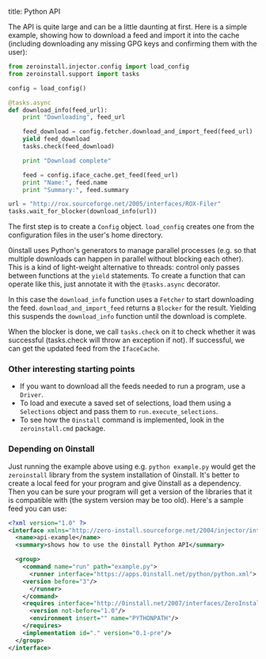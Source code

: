 title: Python API

The API is quite large and can be a little daunting at first. Here is a simple example, showing how to download a feed and import it into the cache (including downloading any missing GPG keys and confirming them with the user):

```python
from zeroinstall.injector.config import load_config
from zeroinstall.support import tasks

config = load_config()

@tasks.async
def download_info(feed_url):
	print "Downloading", feed_url

	feed_download = config.fetcher.download_and_import_feed(feed_url)
	yield feed_download
	tasks.check(feed_download)

	print "Download complete"

	feed = config.iface_cache.get_feed(feed_url)
	print "Name:", feed.name
	print "Summary:", feed.summary

url = "http://rox.sourceforge.net/2005/interfaces/ROX-Filer"
tasks.wait_for_blocker(download_info(url))
```

The first step is to create a `Config` object. `load_config` creates one from the configuration files in the user's home directory.

0install uses Python's generators to manage parallel processes (e.g. so that multiple downloads can happen in parallel without blocking each other). This is a kind of light-weight alternative to threads: control only passes between functions at the `yield` statements. To create a function that can operate like this, just annotate it with the `@tasks.async` decorator.

In this case the `download_info` function uses a `Fetcher` to start downloading the feed. `download_and_import_feed` returns a `Blocker` for the result. Yielding this suspends the `download_info` function until the download is complete.

When the blocker is done, we call `tasks.check` on it to check whether it was successful (tasks.check will throw an exception if not). If successful, we can get the updated feed from the `IfaceCache`.

### Other interesting starting points

- If you want to download all the feeds needed to run a program, use a `Driver`.
- To load and execute a saved set of selections, load them using a `Selections` object and pass them to `run.execute_selections`.
- To see how the `0install` command is implemented, look in the `zeroinstall.cmd` package.

### Depending on 0install

Just running the example above using e.g. `python example.py` would get the `zeroinstall` library from the system installation of 0install. It's better to create a local feed for your program and give 0install as a dependency. Then you can be sure your program will get a version of the libraries that it is compatible with (the system version may be too old). Here's a sample feed you can use:

```xml
<?xml version="1.0" ?>
<interface xmlns="http://zero-install.sourceforge.net/2004/injector/interface">
  <name>api-example</name>
  <summary>shows how to use the 0install Python API</summary>

  <group>
    <command name="run" path="example.py">
      <runner interface="https://apps.0install.net/python/python.xml">
	<version before="3"/>
      </runner>
    </command>
    <requires interface="http://0install.net/2007/interfaces/ZeroInstall.xml">
      <version not-before="1.0"/>
      <environment insert="" name="PYTHONPATH"/>
    </requires>
    <implementation id="." version="0.1-pre"/>
  </group>
</interface>
```
